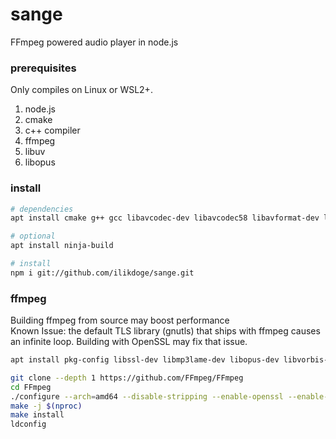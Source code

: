 # sange
FFmpeg powered audio player in node.js

### prerequisites
Only compiles on Linux or WSL2+.

1. node.js
2. cmake
3. c++ compiler
4. ffmpeg
5. libuv
6. libopus

### install
```bash
# dependencies
apt install cmake g++ gcc libavcodec-dev libavcodec58 libavformat-dev libavformat58 libavutil-dev libavutil56 libavfilter7 libavfilter-dev libswresample-dev libswresample3 libuv1-dev libopus-dev

# optional
apt install ninja-build

# install
npm i git://github.com/ilikdoge/sange.git
```

### ffmpeg

Building ffmpeg from source may boost performance<br>
Known Issue: the default TLS library (gnutls) that ships with ffmpeg causes an infinite loop. Building with OpenSSL may fix that issue.

```bash
apt install pkg-config libssl-dev libmp3lame-dev libopus-dev libvorbis-dev nasm

git clone --depth 1 https://github.com/FFmpeg/FFmpeg
cd FFmpeg
./configure --arch=amd64 --disable-stripping --enable-openssl --enable-libmp3lame --enable-libopus --enable-libvorbis --enable-shared --enable-nonfree
make -j $(nproc)
make install
ldconfig
```